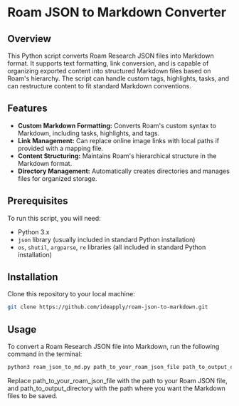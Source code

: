 # Roam JSON to Markdown Converter

## Overview
This Python script converts Roam Research JSON files into Markdown format. It supports text formatting, link conversion, and is capable of organizing exported content into structured Markdown files based on Roam's hierarchy. The script can handle custom tags, highlights, tasks, and can restructure content to fit standard Markdown conventions.

## Features
- **Custom Markdown Formatting:** Converts Roam's custom syntax to Markdown, including tasks, highlights, and tags.
- **Link Management:** Can replace online image links with local paths if provided with a mapping file.
- **Content Structuring:** Maintains Roam's hierarchical structure in the Markdown format.
- **Directory Management:** Automatically creates directories and manages files for organized storage.

## Prerequisites
To run this script, you will need:
- Python 3.x
- `json` library (usually included in standard Python installation)
- `os`, `shutil`, `argparse`, `re` libraries (all included in standard Python installation)

## Installation
Clone this repository to your local machine:
```bash
git clone https://github.com/ideapply/roam-json-to-markdown.git
```

## Usage
To convert a Roam Research JSON file into Markdown, run the following command in the terminal:
```bash
python3 roam_json_to_md.py path_to_your_roam_json_file path_to_output_directory
```
Replace path_to_your_roam_json_file with the path to your Roam JSON file, and path_to_output_directory with the path where you want the Markdown files to be saved.

